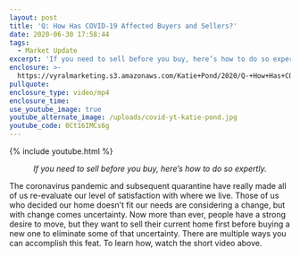 ```yaml
---
layout: post
title: 'Q: How Has COVID-19 Affected Buyers and Sellers?'
date: 2020-06-30 17:58:44
tags:
  - Market Update
excerpt: 'If you need to sell before you buy, here’s how to do so expertly.'
enclosure: >-
  https://vyralmarketing.s3.amazonaws.com/Katie+Pond/2020/Q-+How+Has+COVID-19+Affected+Buyers+and+Sellers_.mp4
pullquote:
enclosure_type: video/mp4
enclosure_time:
use_youtube_image: true
youtube_alternate_image: /uploads/covid-yt-katie-pond.jpg
youtube_code: 0Ct16IMCs6g
---
```


{% include youtube.html %}

<p style="text-align:center"><em>If you need to sell before you buy, here’s how to do so expertly.</em></p>

The coronavirus pandemic and subsequent quarantine have really made all of us re-evaluate our level of satisfaction with where we live. Those of us who decided our home doesn’t fit our needs are considering a change, but with change comes uncertainty. Now more than ever, people have a strong desire to move, but they want to sell their current home first before buying a new one to eliminate some of that uncertainty. There are multiple ways you can accomplish this feat. To learn how, watch the short video above.